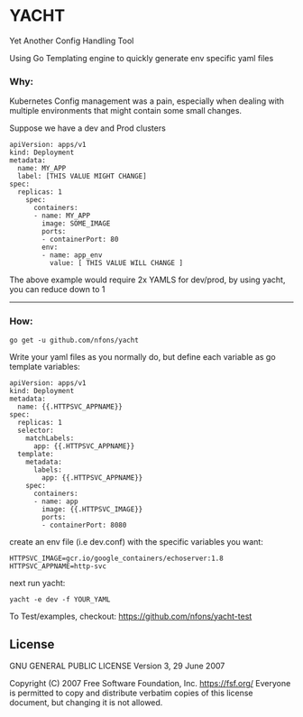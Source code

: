 # YACHT
Yet Another Config Handling Tool

Using Go Templating engine to quickly generate env specific yaml files
### Why:
Kubernetes Config management was a pain, especially when dealing with multiple environments
that might contain some small changes.

Suppose we have a dev and Prod clusters

    apiVersion: apps/v1
    kind: Deployment
    metadata:
      name: MY_APP
      label: [THIS VALUE MIGHT CHANGE]
    spec:
      replicas: 1
        spec:
          containers:
          - name: MY_APP
            image: SOME_IMAGE
            ports:
            - containerPort: 80
            env:
            - name: app_env
              value: [ THIS VALUE WILL CHANGE ]

The above example would require 2x YAMLS for dev/prod, by using yacht, you can reduce down to 1


---


### How:

`go get -u github.com/nfons/yacht`

Write your yaml files as you normally do, but define each variable as go template variables:


    apiVersion: apps/v1
    kind: Deployment
    metadata:
      name: {{.HTTPSVC_APPNAME}}
    spec:
      replicas: 1
      selector:
        matchLabels:
          app: {{.HTTPSVC_APPNAME}}
      template:
        metadata:
          labels:
            app: {{.HTTPSVC_APPNAME}}
        spec:
          containers:
          - name: app
            image: {{.HTTPSVC_IMAGE}}
            ports:
            - containerPort: 8080



create an env file (i.e dev.conf) with the specific variables you want:

    HTTPSVC_IMAGE=gcr.io/google_containers/echoserver:1.8
    HTTPSVC_APPNAME=http-svc

next run yacht:

`yacht -e dev -f YOUR_YAML`

To Test/examples, checkout:
https://github.com/nfons/yacht-test

## License
GNU GENERAL PUBLIC LICENSE
                       Version 3, 29 June 2007

 Copyright (C) 2007 Free Software Foundation, Inc. <https://fsf.org/>
 Everyone is permitted to copy and distribute verbatim copies
 of this license document, but changing it is not allowed.